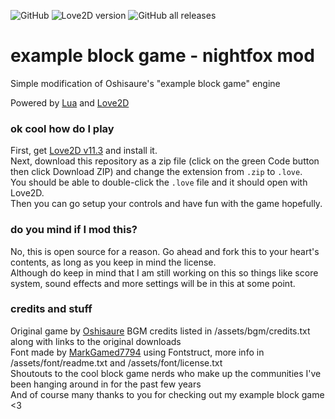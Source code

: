 ![GitHub](https://img.shields.io/github/license/rexxt/example-block-game)
![Love2D version](https://img.shields.io/badge/Love2D-v11.3-blue)
![GitHub all releases](https://img.shields.io/github/downloads/rexxt/example-block-game/total)

# example block game - nightfox mod
Simple modification of Oshisaure's "example block game" engine

Powered by [Lua](https://www.lua.org/about.html) and [Love2D](https://love2d.org/)

### ok cool how do I play
First, get [Love2D v11.3](https://github.com/love2d/love/releases/tag/11.3) and install it.  
Next, download this repository as a zip file (click on the green Code button then click Download ZIP) and change the extension from `.zip` to `.love`.  
You should be able to double-click the `.love` file and it should open with Love2D.  
Then you can go setup your controls and have fun with the game hopefully.  

### do you mind if I mod this?
No, this is open source for a reason. Go ahead and fork this to your heart's contents, as long as you keep in mind the license.  
Although do keep in mind that I am still working on this so things like score system, sound effects and more settings will be in this at some point.

### credits and stuff
Original game by [Oshisaure](https://github.com/Oshisaure)
BGM credits listed in /assets/bgm/credits.txt along with links to the original downloads  
Font made by [MarkGamed7794](https://github.com/MarkGamed7794) using Fontstruct, more info in /assets/font/readme.txt and /assets/font/license.txt  
Shoutouts to the cool block game nerds who make up the communities I've been hanging around in for the past few years  
And of course many thanks to you for checking out my example block game <3
